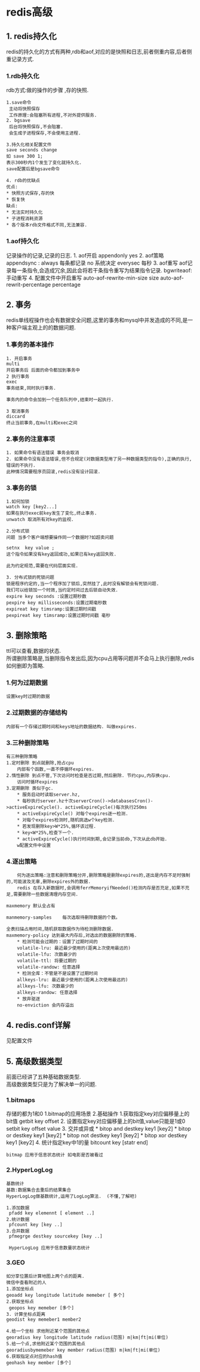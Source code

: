 # redis高级 #
## 1. redis持久化 ##
redis的持久化的方式有两种,rdb和aof,对应的是快照和日志,前者侧重内容,后者侧重记录方式.
### 1.rdb持久化 ###
rdb方式:做的操作的步骤 ,存的快照.

    1.save命令 
     主动将快照保存
     工作原理:会阻塞所有进程,不对外提供服务.
    2. bgsave
     后台将快照保存,不会阻塞.
     会生成子进程保存,不会使用主进程.
    
    3.持久化相关配置文件
    save seconds change
    如 save 300 1;
    表示300秒内1个发生了变化就持久化.
    save配置后是bgsave命令
    
    4. rdb的优缺点
    优点:
    * 快照方式保存,存的快
    * 恢复快
    缺点:
    * 无法实时持久化
    * 子进程消耗资源
    * 各个版本rdb文件格式不同,无法兼容.

### 1.aof持久化 ###
记录操作的记录,记录的日志.
    1. aof开启
    appendonly yes
    2. aof策略
    appendsync :
    always 每条都记录
    no 系统决定
    everysec 每秒
    3. aof重写
    aof记录每一条指令,会造成冗余,因此会将若干条指令重写为结果指令记录.
    bgwriteaof: 手动重写
    4. 配置文件中开启重写
    auto-aof-rewrite-min-size size 
    auto-aof-rewrit-percentage percentage 

## 2. 事务 ##
redis单线程操作也会有数据安全问题,这里的事务和mysql中并发造成的不同,是一种客户端主观上的的数据问题.

### 1.事务的基本操作 
    1. 开启事务
    multi 
    开启事务后 后面的命令都加到事务中
    2 执行事务
    exec
    事务结束,同时执行事务.
    
    事务内的命令会加到一个任务队列中,结束时一起执行.
    
    3 取消事务
    diccard 
    终止当前事务,在multi和exec之间

### 2.事务的注意事项
    1. 如果命令有语法错误 事务会取消
    2. 如果命令没有语法错误,但不合规定(对数据类型用了另一种数据类型的指令),正确的执行,错误的不执行.
    此种情况需要程序员回滚,redis没有设计回滚.
### 3.事务的锁
    1.如何加锁
    watch key [key2...] 
    如果在执行exec前key发生了变化,终止事务.
    unwatch 取消所有对key的监视.
    
    2.分布式锁
    问题 当多个客户端想要操作同一个数据时?如超卖问题
    
    setnx  key value ;
    这个指令如果没有key返回成功,如果已有key返回失败.
    
    此为约定规范,需要在代码层面实现.
    
    3. 分布式锁的死锁问题
    锁是程序约定的,当一个程序加了锁后,突然挂了,此时没有解锁会有死锁问题.
    我们可以给锁加一个时效,当约定时间过去后锁自动失效.
    expire key seconds :设置过期秒数
    pexpire key millisseconds:设置过期毫秒数
    expireat key timsramp:设置过期时间戳
    pexpireat key timsramp:设置过期时间戳 毫秒

## 3. 删除策略 ## 
ttl可以查看,数据的状态.  
所谓删除策略是,当删除指令发出后,因为cpu占用等问题并不会马上执行删除,redis如何删即为策略.
### 1.何为过期数据 ###
    设置key时过期的数据
### 2.过期数据的存储结构 ###
    内部有一个存储过期时间和keys地址的数据结构. 叫做expires.
### 3.三种删除策略 ###
    有三种删除策略
    1.定时删除 到点就删除,抢占cpu
        内部有个函数,一直不停循环expires.
    2.惰性删除 到点不管,下次访问时检查是否过期,然后删除. 节约cpu,内存换cpu.
        访问时循环expires
    3.定期删除 类似于gc.
        * 服务启动时读取server.hz,
        * 每秒执行server.hz十次serverCron()->databasesCron()->activeExpireCycle(). activeExpireCycle()每次执行250ms
        * activeExpireCycle() 对每个expires逐一检测.
        * 对每个expires检测时,随机挑选w个key检测.
        * 若发现删除key>W*25%,循环该过程.
        * key<W*25%,检查下一个.
        * activeExpireCycle()执行时间到期,会记录当前db,下次从此db开始.
        w配置文件中设置
### 4.逐出策略 ###
        何为逐出策略:注意和删除策略分开,删除策略是删除expires的,逐出是内存不足时强制的,可能波及无辜,删除expires外的数据.  
        redis 在存入新数据时,会调用ferrMemoryifNeeded()检测内存是否充足,如果不充足,需要删除一些数据清理内存空间.  
    
    maxmemory 默认全占有  
    
    manmemory-samples    每次选取待删除数据的个数。
    
    全表扫描占用时间,随机获取数据作为待检测删除数据. 
    maxmemory-policy 达到最大内存后,对选出的数据删除的策略.
        * 检测可能会过期的：设置了过期时间的
        volatile-lru: 最近最少使用的(距离上次使用最远的)
        volatile-lfu: 次数最少的
        volatile-ttl: 将要过期的
        volatile-randow: 任意选择
        * 检测全库：不管是不是设置了过期时间
        allkeys-lru: 最近最少使用的(距离上次使用最远的)
        allkeys-lfu: 次数最少的
        allkeys-randow: 任意选择
        * 放弃驱逐
        no-enviction 会内存溢出
## 4. redis.conf详解 ##
见配置文件
## 5. 高级数据类型 ## 
前面已经讲了五种基础数据类型.  
高级数据类型只是为了解决单一的问题.
### 1.bitmaps ###  
存储的都为1和0
    1.bitmap的应用场景
    2.基础操作
        1.获取指定key对应偏移量上的bit值
         getbit key offset 
        2. 设置指定key对应偏移量上的bit值,value只能是1或0
         setbit key offset value 
    3. 交并或异或
        * bitop and destkey key1 [key2]
        * bitop or destkey key1 [key2]
        * bitop not destkey key1 [key2]
        * bitop xor destkey key1 [key2]
    4. 统计指定key中1的量
        bitcount key [statr end]

    bitmap 应用于信息状态统计 如电影是否被看过
### 2.HyperLogLog ###
    基数统计 
    基数:数据集合去重后的结果集合
    HyperLogLog做基数统计,运用了LogLog算法.  (不懂,了解吧)
    
    1.添加数据
     pfadd key elemennt [ element ..]
    2.统计数据
     pfcount key [key ..]
    3.合并数据
     pfmegrge destkey sourcekey [key ..]
    
     HyperLogLog 应用于信息数量状态统计
### 3.GEO ###  
    如分享位置后计算地图上两个点的距离.
    微信中查看附近的人
    1.添加坐标点
    geoadd key longitude latitude memeber [ 多个]
    2.获取坐标点
     geopos key memeber [多个]
    3. 计算坐标点距离
    geodist key memeber1 member2
    
    4.给一个坐标 求他附近某个范围的其他点
    georadius key longitude latitude radius(范围) m|km|ft|mi(单位)
    5.给一个点,求他附近某个范围的其他点
    georadiusbymemeber key member radius(范围) m|km|ft|mi(单位)
    6.获取指定点对应的hash值
    geohash key member [多个]